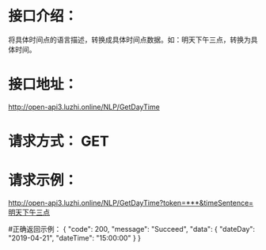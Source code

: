 # 接口介绍：
将具体时间点的语言描述，转换成具体时间点数据。如：明天下午三点，转换为具体时间。

# 接口地址：
http://open-api3.luzhi.online/NLP/GetDayTime

# 请求方式： GET

# 请求示例：
http://open-api3.luzhi.online/NLP/GetDayTime?token=***&timeSentence=明天下午三点

#正确返回示例：
{
  "code": 200,
  "message": "Succeed",
  "data": {
    "dateDay": "2019-04-21",
    "dateTime": "15:00:00"
  }
}

